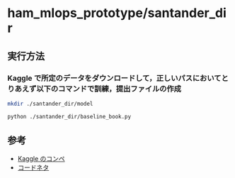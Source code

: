 # ham_mlops_prototype/santander_dir

## 実行方法

### Kaggle で所定のデータをダウンロードして，正しいパスにおいてとりあえず以下のコマンドで訓練，提出ファイルの作成

```sh
mkdir ./santander_dir/model
```

```sh
python ./santander_dir/baseline_book.py
```

## 参考

* [Kaggle のコンペ](https://www.kaggle.com/c/santander-product-recommendation)
* [コードネタ](https://book.mynavi.jp/files/user/support/9784839968939/kaggleml.zip)
<!-- *  -->
